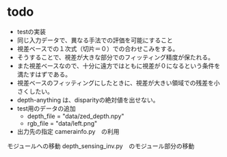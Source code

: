 # todo
- testの実装
- 同じ入力データで、異なる手法での評価を可能にすること
- 視差ベースでの１次式（切片＝０）での合わせこみをする。
- そうすることで、視差が大きな部分でのフィッティング精度が保たれる。
- また視差ベースなので、十分に遠方ではともに視差が０になるという条件を満たすはずである。
- 視差ベースのフィッティングにしたときに、視差が大きい領域での残差を小さくしたい。
- depth-anything は、disparityの絶対値を出せない。
- test用のデータの追加
  - depth_file = "data/zed_depth.npy"
  - rgb_file = "data/left.png"
- 出力先の指定
camerainfo.py　の利用

モジュールへの移動
depth_sensing_inv.py　のモジュール部分の移動
